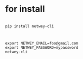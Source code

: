 # for install


```

pip install netwey-cli



export NETWEY_EMAIL=foo@gmail.com
export NETWEY_PASSWORD=mypassword
netwey-cli

```
